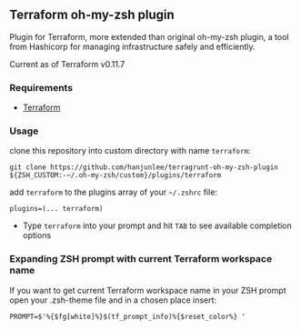 ## Terraform oh-my-zsh plugin

Plugin for Terraform, more extended than original oh-my-zsh plugin, a tool from Hashicorp for managing infrastructure safely and efficiently.

Current as of Terraform v0.11.7

### Requirements

 * [Terraform](https://terraform.io/)

### Usage

clone this repository into custom directory with name `terraform`:
```shell
git clone https://github.com/hanjunlee/terragrunt-oh-my-zsh-plugin ${ZSH_CUSTOM:-~/.oh-my-zsh/custom}/plugins/terraform
```

add `terraform` to the plugins array of your `~/.zshrc` file:
```shell
plugins=(... terraform)
```

 * Type `terraform` into your prompt and hit `TAB` to see available completion options

### Expanding ZSH prompt with current Terraform workspace name

If you want to get current Terraform workspace name in your ZSH prompt open
your .zsh-theme file and in a chosen place insert:

```shell
PROMPT=$'%{$fg[white]%}$(tf_prompt_info)%{$reset_color%} '
```
